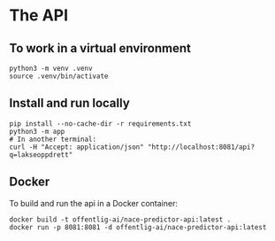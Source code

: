 # The API

## To work in a virtual environment

```
python3 -m venv .venv
source .venv/bin/activate
```

## Install and run locally

```
pip install --no-cache-dir -r requirements.txt
python3 -m app
# In another terminal:
curl -H "Accept: application/json" "http://localhost:8081/api?q=lakseoppdrett"
```

## Docker

To build and run the api in a Docker container:

```
docker build -t offentlig-ai/nace-predictor-api:latest .
docker run -p 8081:8081 -d offentlig-ai/nace-predictor-api:latest
```
